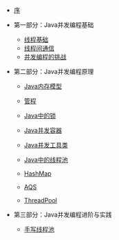 - [序](preface.md)

- 第一部分：Java并发编程基础

    * [线程基础](01线程基础.md)
    * [线程间通信](02线程间通信.md)
    * [并发编程的挑战](03并发编程的挑战.md)

- 第二部分：Java并发编程原理

    * [Java内存模型](.md)
    * [管程](.md)
    * [Java中的锁](.md)
    * [Java并发容器](.md)
    * [Java并发工具类](.md)
    * [Java中的线程池](.md)

    * [HashMap](HashMap.md)
    * [AQS](AQS.md)
    * [ThreadPool](ThreadPool.md)

 - 第三部分：Java并发编程进阶与实践

    * [手写线程池]()
